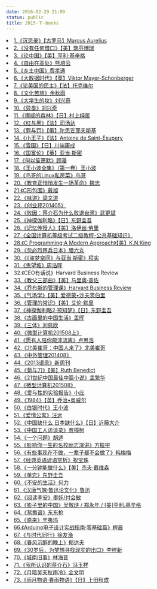 ```yaml
---
date: 2016-02-29 21:00
status: public
title: 2015-下-books
---
```


<li><a href="https://book.douban.com/subject/2359003/">1.《沉思录》【古罗马】Marcus Aurelius</a></li>
                            <li><a href="https://book.douban.com/subject/1059568/">2.《没有任何借口》【美】瑞芬博瑞</a></li>
                            <li><a href="https://book.douban.com/subject/19920715/">3.《论中国》【美】亨利·基辛格</a></li>
                            <li><a href="https://book.douban.com/subject/5401989/">4.《自由在高处》熊培云</a></li>
                            <li><a href="https://book.douban.com/subject/1795079/">5.《乡土中国》费孝通</a></li>
                            <li><a href="https://book.douban.com/subject/1795079/">6.《大数据时代》【英】Viktor Mayer-Schonberger</a></li>
                            <li><a href="https://book.douban.com/subject/1041385/">7.《论美国的民主》【法】托克维尔</a></li>
                            <li><a href="https://book.douban.com/subject/1050339/">8.《文化苦旅》余秋雨</a></li>
                            <li><a href="https://book.douban.com/subject/6828146/">9.《大学生的坟》刘兴奇</a></li>
                            <li><a href="https://book.douban.com/subject/25758689/">10.《异类》刘兴奇</a></li>
                            <li><a href="https://book.douban.com/subject/1046265/">11.《挪威的森林》【日】村上纯属</a></li>
                            <li><a href="https://book.douban.com/subject/1007433/">12.《红与黑》【法】司汤达</a></li>
                            <li><a href="https://book.douban.com/subject/1022632/">13.《罪与罚》【俄】陀思妥耶夫斯基 </a></li>
                            <li><a href="https://book.douban.com/subject/1084336/">14.《小王子》【法】Antoine de Saint-Exupery</a></li>
                            <li><a href="https://book.douban.com/subject/1069059/">15.《雪国》【日】川端康成</a></li>
                            <li><a href="https://book.douban.com/subject/1261560/">16.《国富论》【英】亚当·斯密</a></li>
                            <li><a href="https://book.douban.com/subject/1461903/">17.《何以笙箫默》顾漫</a></li>
                            <li><a href="https://book.douban.com/subject/1883991/">18.《王小波全集》（第一卷）王小波</a></li>
                            <li><a href="https://book.douban.com/subject/4889838/">19.《鸟哥的Linux私房菜》鸟哥</a></li>
                            <li><a href="https://book.douban.com/subject/26246929/">20.《教育正悄悄发生一场革命》魏忠</a></li>
                            <li><a href="https://book.douban.com/subject/4197857/">21.《C形包围》戴旭</a></li>
                            <li><a href="https://book.douban.com/subject/20499702/">22.《味道》梁文道</a></li>
                            <li><a href="https://book.douban.com/subject/20499702/">23.《创业邦201405》</a></li>
                            <li><a href="https://book.douban.com/subject/25745670/">24.《败因：蒋介石为什么败退台湾》武更斌</a></li>
                            <li><a href="https://book.douban.com/subject/19951185/">25.《神探伽利略》【日】东野圭吾</a></li>
                            <li><a href="https://book.douban.com/subject/3693103/">26.《记忆传授人》【美】洛伊丝·劳里</a></li>
                            <li><a href="https://book.douban.com/subject/1239907/">27.《全国计算机等级考试二级教程-公共基础知识》</a></li>
                            <li><a href="https://book.douban.com/subject/2585403/">28.《C Programming:A Modern Approach》【美】K.N.King</a></li>
                            <li><a href="https://book.douban.com/subject/19977005/">29.《忽必烈用兵日本》腊六丸</a></li>
                            <li><a href="https://book.douban.com/subject/25735992/">30.《《盗梦空间》与亚当·斯密》程实</a></li>
                            <li><a href="https://book.douban.com/subject/4052716/">31.《鬼望坡》周浩晖</a></li>
                            <li><a href="https://book.douban.com/subject/1850088/"></a>32.《CEO有话说》Harvard Business Review</li>
                            <li><a href="https://book.douban.com/subject/1092335/">33.《教父三部曲》【美】马里奥·普佐</a></li>
                            <li><a href="https://read.douban.com/ebook/5749504/?dcs=book-search">34.《乔布斯的管理课》Harvard Business Review</a></li>
                            <li><a href="https://book.douban.com/subject/21324311/">35.《气场学》【美】爱德蒙•沙夫茨伯里</a></li>
                            <li><a href="https://book.douban.com/subject/7015176/">36.《管理的常识》【美】艾伦·默里</a></li>
                            <li><a href="https://book.douban.com/subject/22993089/">37.《神探伽利略2·预知梦》【日】东野圭吾</a></li>
                            <li><a href="https://book.douban.com/subject/26378537/">38.《古画里的中国生活》孟晖</a></li>
                            <li><a href="https://book.douban.com/subject/2567698/">39.《三体》刘慈欣</a></li>
                            <li><a href="https://book.douban.com/subject/1819478/">40.《微型计算机201508上》</a></li>
                            <li><a href="https://book.douban.com/subject/25921293/">41.《愿有人陪你颠沛流离》卢思浩</a></li>
                            <li><a href="https://book.douban.com/subject/24873104/">42.《北美崔哥：中国人来了》北美崔哥</a></li>
                            <li><a href="https://book.douban.com/subject/25876071/">43.《中外管理201408》</a></li>
                            <li><a href="https://book.douban.com/subject/25788073/">44.《2013语录》新周刊</a></li>
                            <li><a href="https://book.douban.com/subject/1022238/">45.《菊与刀》【美】Ruth Benedict</a></li>
                            <li><a href="https://book.douban.com/subject/10440742/">46.《21世纪中国最佳中篇小说》孟繁华</a></li>
                            <li><a href="#">47.《微型计算机201508》</a></li>
                            <li><a href="https://book.douban.com/subject/6712209/">48.《爱与性的实验报告》小庄</a></li>
                            <li><a href="https://book.douban.com/subject/4820710/">49.《1984》【英】乔治•奥威尔</a></li>
                            <li><a href="https://book.douban.com/subject/1082150/">50.《白银时代》王小波</a></li>
                            <li><a href="https://book.douban.com/subject/4319942/">51.《爱情公寓》汪远</a></li>
                            <li><a href="https://book.douban.com/subject/22182576/">52.《中国缺什么 日本缺什么》【日】近藤大介</a></li>
                            <li><a href="https://book.douban.com/subject/3602462/">53.《中国工人访谈录》贾樟柯</a></li>
                            <li><a href="#">54.《一个问题》胡适</a></li>
                            <li><a href="https://book.douban.com/subject/6010993/">55.《影响你一生的名校励志演讲》方振宇</a></li>
                            <li><a href="https://book.douban.com/subject/6985557/">56.《有些事现在不做，一辈子都不会做了》韩梅梅</a></li>
                            <li><a href="https://book.douban.com/subject/1400585/">57.《经典英语谚语赏析》祝宝珠</a></li>
                            <li><a href="https://book.douban.com/subject/22994105/">58.《一分钟能做什么》【美】杰夫·戴维森 </a></li>
                            <li><a href="https://book.douban.com/subject/4928387/">59.《单恋》东野圭吾</a></li>
                            <li><a href="https://book.douban.com/subject/20259879/">60.《不安的生活》何力</a></li>
                            <li><a href="#">61.《汉唐气魄·鲁迅论文化》鲁迅</a></li>
                            <li><a href="https://book.douban.com/subject/3081745/">62.《阅读李安》墨娃/付会敏</a></li>
                            <li><a href="https://book.douban.com/subject/23764874/">63.《影子里的中国》吴敬琏 / 郑永年 / [美]亨利.基辛格 </a></li>
                            <li><a href="https://book.douban.com/subject/21335029/">64.《鸳鸯谱》东东枪</a></li>
                            <li><a href="https://book.douban.com/subject/6895313/">65.《原来》辛夷坞</a></li>
                            <li><a href="https://book.douban.com/subject/24380549/">66.《Arduino电子设计实战指南·零基础篇》程晨</a></li>
                            <li><a href="https://book.douban.com/subject/4953705/">67.《与时代同行》徐友渔</a></li>
                            <li><a href="https://book.douban.com/subject/2010284/">68.《春风沉醉的晚上》郁达夫</a></li>
                            <li><a href="https://book.douban.com/subject/25974698/">69.《30岁后，为梦想寻找现实的出口》李梓新</a></li>
                            <li><a href="https://book.douban.com/subject/1254588/">70.《城南旧事》林海音</a></li>
                            <li><a href="https://book.douban.com/subject/1014409/">71.《我所认识的蒋介石》冯玉祥</a></li>
                            <li><a href="https://book.douban.com/subject/1022727/">72.《月暗吴天秋雨冷》金文明</a></li>
                            <li><a href="https://book.douban.com/subject/4252081/">73.《雨月物语·春雨物语》【日】上田秋成</a></li>